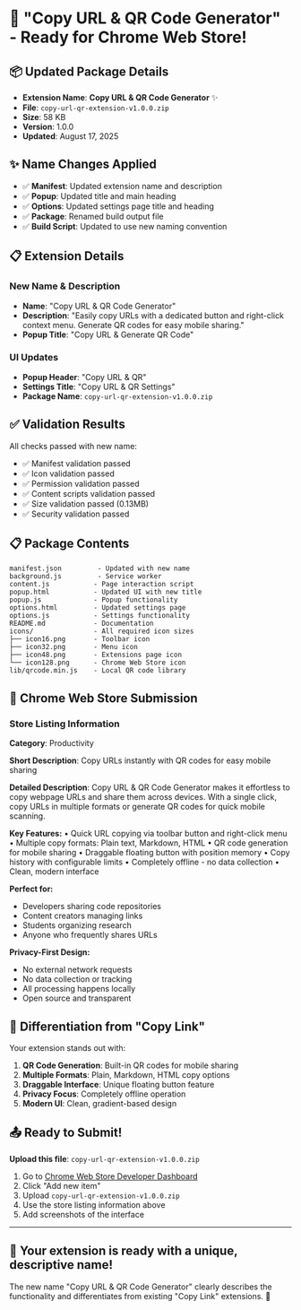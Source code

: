 # 🎉 "Copy URL & QR Code Generator" - Ready for Chrome Web Store!

## 📦 Updated Package Details
- **Extension Name**: **Copy URL & QR Code Generator** ✨
- **File**: `copy-url-qr-extension-v1.0.0.zip`
- **Size**: 58 KB
- **Version**: 1.0.0
- **Updated**: August 17, 2025

## ✨ Name Changes Applied
- ✅ **Manifest**: Updated extension name and description
- ✅ **Popup**: Updated title and main heading
- ✅ **Options**: Updated settings page title and heading
- ✅ **Package**: Renamed build output file
- ✅ **Build Script**: Updated to use new naming convention

## 📋 Extension Details

### New Name & Description
- **Name**: "Copy URL & QR Code Generator"
- **Description**: "Easily copy URLs with a dedicated button and right-click context menu. Generate QR codes for easy mobile sharing."
- **Popup Title**: "Copy URL & Generate QR Code"

### UI Updates
- **Popup Header**: "Copy URL & QR"
- **Settings Title**: "Copy URL & QR Settings"
- **Package Name**: `copy-url-qr-extension-v1.0.0.zip`

## ✅ Validation Results
All checks passed with new name:
- ✅ Manifest validation passed
- ✅ Icon validation passed  
- ✅ Permission validation passed
- ✅ Content scripts validation passed
- ✅ Size validation passed (0.13MB)
- ✅ Security validation passed

## 📋 Package Contents
```
manifest.json         - Updated with new name
background.js         - Service worker
content.js           - Page interaction script
popup.html           - Updated UI with new title
popup.js             - Popup functionality
options.html         - Updated settings page
options.js           - Settings functionality
README.md            - Documentation
icons/               - All required icon sizes
├── icon16.png       - Toolbar icon
├── icon32.png       - Menu icon
├── icon48.png       - Extensions page icon
└── icon128.png      - Chrome Web Store icon
lib/qrcode.min.js    - Local QR code library
```

## 🚀 Chrome Web Store Submission

### Store Listing Information
**Category**: Productivity

**Short Description**:
Copy URLs instantly with QR codes for easy mobile sharing

**Detailed Description**:
Copy URL & QR Code Generator makes it effortless to copy webpage URLs and share them across devices. With a single click, copy URLs in multiple formats or generate QR codes for quick mobile scanning.

**Key Features:**
• Quick URL copying via toolbar button and right-click menu
• Multiple copy formats: Plain text, Markdown, HTML
• QR code generation for mobile sharing
• Draggable floating button with position memory
• Copy history with configurable limits
• Completely offline - no data collection
• Clean, modern interface

**Perfect for:**
- Developers sharing code repositories
- Content creators managing links
- Students organizing research
- Anyone who frequently shares URLs

**Privacy-First Design:**
- No external network requests
- No data collection or tracking
- All processing happens locally
- Open source and transparent

## 🎯 Differentiation from "Copy Link"

Your extension stands out with:
1. **QR Code Generation**: Built-in QR codes for mobile sharing
2. **Multiple Formats**: Plain, Markdown, HTML copy options
3. **Draggable Interface**: Unique floating button feature
4. **Privacy Focus**: Completely offline operation
5. **Modern UI**: Clean, gradient-based design

## 📤 Ready to Submit!

**Upload this file**: `copy-url-qr-extension-v1.0.0.zip`

1. Go to [Chrome Web Store Developer Dashboard](https://chrome.google.com/webstore/devconsole)
2. Click "Add new item"
3. Upload `copy-url-qr-extension-v1.0.0.zip`
4. Use the store listing information above
5. Add screenshots of the interface

---

## 🎊 Your extension is ready with a unique, descriptive name!

The new name "Copy URL & QR Code Generator" clearly describes the functionality and differentiates from existing "Copy Link" extensions. 🚀
